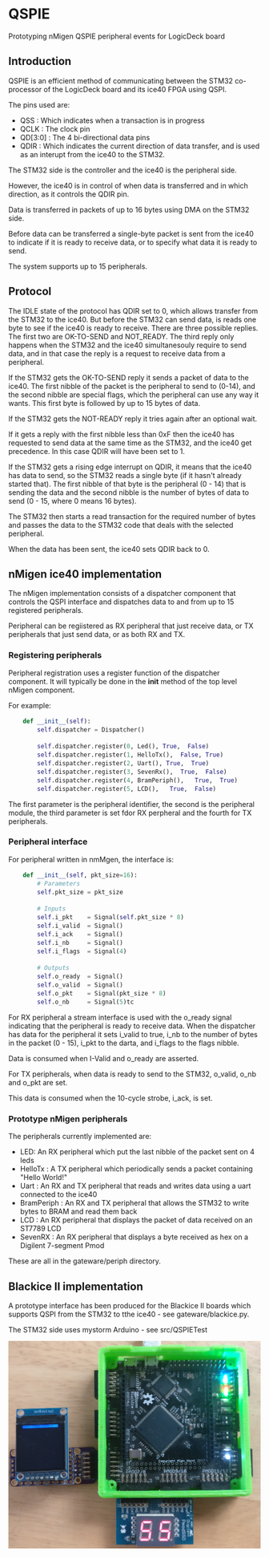 # QSPIE

Prototyping nMigen QSPIE peripheral events for LogicDeck board

## Introduction

QSPIE is an efficient method of communicating between the STM32 co-processor of the LogicDeck board and its ice40 FPGA using QSPI.

The pins used are:

- QSS     : Which indicates when a transaction is in progress
- QCLK    : The clock pin
- QD[3:0] : The 4 bi-directional data pins
- QDIR    : Which indicates the current direction of data transfer, and is used as an interupt from the ice40 to the STM32.

The STM32 side is the controller and the ice40 is the peripheral side.

However, the ice40 is in control of when data is transferred and in which direction, as it controls the QDIR pin.

Data is transferred in packets of up to 16 bytes using DMA on the STM32 side.

Before data can be transferred a single-byte packet is sent from the ice40 to indicate if it is ready to receive data, or to
specify what data it is ready to send.

The system supports up to 15 peripherals.

## Protocol

The IDLE state of the protocol has QDIR set to 0, which allows transfer from the STM32 to the ice40. But before the STM32 can send data, is reads one byte to see if the ice40 is ready to receive. There are three possible replies. The first two are OK-TO-SEND and NOT_READY. The third reply only happens when the STM32 and the ice40 simultanesouly require to send data, and in that case the reply is a request to receive data from a peripheral.

If the STM32 gets the OK-TO-SEND reply it sends a packet of data to the ice40. The first nibble of the packet is the peripheral to send to (0-14), and the second nibble are special flags, which the peripheral can use any way it wants. This first byte is followed by up to 15 bytes of data.

If the STM32 gets the NOT-READY reply it tries again after an optional wait.

If it gets a reply with the first nibble less than 0xF then the ice40 has requested to send data at the same time as the STM32, and the ice40 get precedence. In this case QDIR will have been set to 1.

If the STM32 gets a rising edge interrupt on QDIR, it means that the ice40 has data to send, so the STM32 reads a single byte (if it hasn't already started that). The first nibble of that byte is the peripheral (0 - 14) that is sending the data and the second nibble is the number of bytes of data to send (0 - 15, where 0 means 16 bytes).

The STM32 then starts a read transaction for the required number of bytes and passes the data to the STM32 code that deals with the selected peripheral.

When the data has been sent, the ice40 sets QDIR back to 0.

## nMigen ice40 implementation

The nMigen implementation consists of a dispatcher component that controls the QSPI interface and dispatches data to and from up to 15 registered peripherals.

Peripheral can be regiistered as RX peripheral that just receive data, or TX peripherals that just send data, or as both RX and TX. 

### Registering peripherals

Peripheral registration uses a register function of the dispatcher component. It will typically be done in the __init__ method of the top level nMigen component.

For example:

```python
    def __init__(self):
        self.dispatcher = Dispatcher()

        self.dispatcher.register(0, Led(), True,  False)
        self.dispatcher.register(1, HelloTx(),  False, True)
        self.dispatcher.register(2, Uart(), True,  True)
        self.dispatcher.register(3, SevenRx(),  True,  False)
        self.dispatcher.register(4, BramPeriph(),   True,  True)
        self.dispatcher.register(5, LCD(),   True,  False)
```        

The first parameter is the peripheral identifier, the second is the peripheral module, the third parameter is set fdor RX perpheral and the fourth for TX peripherals.

### Peripheral interface

For peripheral written in nmMgen, the interface is:

```python
    def __init__(self, pkt_size=16):
        # Parameters
        self.pkt_size = pkt_size

        # Inputs
        self.i_pkt    = Signal(self.pkt_size * 8)
        self.i_valid  = Signal()
        self.i_ack    = Signal()
        self.i_nb     = Signal()
        self.i_flags  = Signal(4)

        # Outputs
        self.o_ready  = Signal()
        self.o_valid  = Signal()
        self.o_pkt    = Signal(pkt_size * 8)
        self.o_nb     = Signal(5)tc
```

For RX peripheral a stream interface is used with the o_ready signal indicating that the peripheral is ready to receive data. When the dispatcher has data for the
peripheral it sets i_valid to true, i_nb to the number of bytes in the packet (0 - 15), i_pkt to the darta, and i_flags to the flags nibble.

Data is consumed when I-Valid and o_ready are asserted.

For TX peripherals, when data is ready to send to the STM32, o_valid, o_nb and o_pkt are set.

This data is consumed when the 10-cycle strobe, i_ack, is set.


### Prototype nMigen peripherals

The peripherals currently implemented are:

- LED:         An RX peripheral which put the last nibble of the packet sent on 4 leds
- HelloTx :    A TX peripheral which periodically sends a packet containing "Hello World!"
- Uart :       An RX and TX peripheral that reads and writes data using a uart connected to the ice40
- BramPeriph : An RX and TX peripheral that allows the STM32 to write bytes to BRAM and read them back
- LCD :        An RX peripheral that displays the packet of data received on an ST7789 LCD
- SevenRX :    An RX peripheral that displays a byte received as hex on a Digilent 7-segment Pmod

These are all in the gateware/periph directory.

## Blackice II implementation

A prototype interface has been produced for the Blackice II boards which supports QSPI from the STM32 to tthe ice40 - see gateware/blackice.py.

The STM32 side uses mystorm Arduino - see src/QSPIETest

![QSPIE](https://github.com/lawrie/lawrie.github.io/blob/master/images/qspie.jpg)

